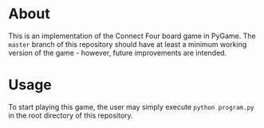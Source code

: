 # About

This is an implementation of the Connect Four board game in PyGame. The `master` branch of this repository should have at least a minimum working version of the game - however, future improvements are intended.

# Usage

To start playing this game, the user may simply execute `python program.py` in the root directory of this repository.